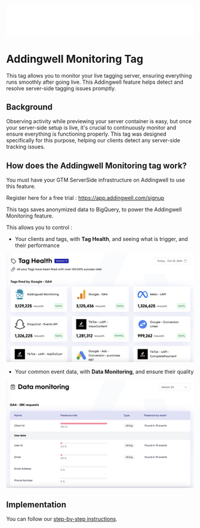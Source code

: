 ![Addingwell Logo](./assets/addingwell.svg)

# Addingwell Monitoring Tag

This tag allows you to monitor your live tagging server, ensuring everything runs smoothly after going live. This Addingwell feature helps detect and resolve server-side tagging issues promptly.

## Background

Observing activity while previewing your server container is easy, but once your server-side setup is live, it's crucial to continuously monitor and ensure everything is functioning properly. This tag was designed specifically for this purpose, helping our clients detect any server-side tracking issues.

## How does the Addingwell Monitoring tag work?

You must have your GTM ServerSide infrastructure on Addingwell to use this feature.

Register here for a free trial : https://app.addingwell.com/signup

This tags saves anonymized data to BigQuery, to power the Addingwell Monitoring feature.

This allows you to control :
- Your clients and tags, with <b>Tag Health</b>, and seeing what is trigger, and their performance

![Tag Monitoring Interface](./assets/tag_health.png)

- Your common event data, with <b>Data Monitoring</b>, and ensure their quality

![Data Monitoring interface - first page](./assets/data_monitoring.png)

## Implementation

You can follow our [step-by-step instructions](https://docs.addingwell.com/configure-tag-health-gtm-server-side).
